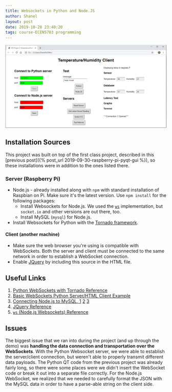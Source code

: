 ```yaml
---
title: Websockets in Python and Node.JS
author: Shanel
layout: post
date: 2019-10-28 23:40:20
tags: course-ECEN5783 programming
---
```


![Screenshot of temperature/humidity GUI accessed via HTML](/assets/img/EIDproj2.png)

## Installation Sources

This project was built on top of the first class project, described in this [previous post]({% post_url 2019-09-30-raspberry-pi-pyqt-gui %}), so these installations were in addition to the ones listed there.

### Server (Raspberry Pi)
- Node.js - already installed along with `npm` with standard installation of Raspbian on Pi. Make sure it's the latest version. Use `npm install` for the following packages:
    -  Install Websockets for Node.js. We used the [`ws`](https://github.com/websockets/ws) implementation, but `socket.io` and other versions are out there, too.
    - Install MySQL (`mysql`) for Node.js.
- Install Websockets for Python with the [Tornado framework](https://pypi.org/project/tornado/).

#### Client (another machine)
- Make sure the web browser you're using is compatible with WebSockets. Both the server and client must be connected to the same network in order to establish a WebSocket connection.
- Enable [JQuery](http://code.jquery.com/jquery.min.js) by including this source in the HTML file.

## Useful Links

1. [Python WebSockets with Tornado Reference](https://www.tornadoweb.org/en/stable/websocket.html) 
2. [Basic WebSockets Python Server/HTML Client Example](https://os.mbed.com/cookbook/Websockets-Server)
3. [Connecting Node.js to MySQL, 1](https://www.w3schools.com/nodejs/nodejs_mysql_select.asp) [2](https://markshust.com/2013/11/07/creating-nodejs-server-client-socket-io-mysql/) [3]( https://stackoverflow.com/questions/54606538/node-js-ws-and-mysql)
4. [JQuery Reference](https://api.jquery.com/)
5. [`ws` (Node.js Websockets) Reference](https://github.com/websockets/ws)

## Issues

The biggest issue that we ran into during the project (and up through the demo) was **handling the data connection and transportation over the WebSockets**. With the Python Websocket server, we were able to establish the server/client connection, but weren't able to properly transmit different data payloads. The Python QT code from the previous project was already fairly long, so there were some places were we didn't insert the WebSocket code or break it out into a separate file correctly. For the Node.js WebSocket, we realized that we needed to carefully format the JSON with the MySQL data in order to have a parse-able string on the client side.
